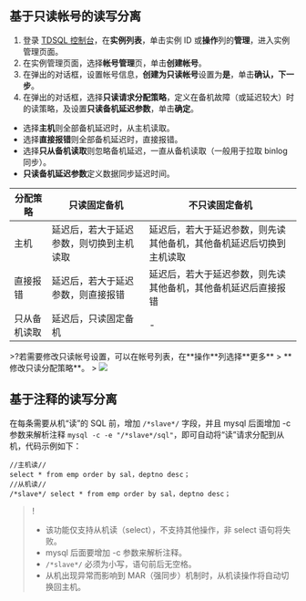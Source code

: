 
## 基于只读帐号的读写分离
1. 登录 [TDSQL 控制台](https://console.cloud.tencent.com/tdsqld/instance-tdmysql)，在**实例列表**，单击实例 ID 或**操作**列的**管理**，进入实例管理页面。
2. 在实例管理页面，选择**帐号管理**页，单击**创建帐号**。
3. 在弹出的对话框，设置帐号信息，**创建为只读帐号**设置为**是**，单击**确认，下一步**。
4. 在弹出的对话框，选择**只读请求分配策略**，定义在备机故障（或延迟较大）时的读策略，及设置**只读备机延迟参数**，单击**确定**。
 - 选择**主机**则全部备机延迟时，从主机读取。
 - 选择**直接报错**则全部备机延迟时，直接报错。
 - 选择**只从备机读取**则忽略备机延迟，一直从备机读取（一般用于拉取 binlog 同步）。
 - **只读备机延迟参数**定义数据同步延迟时间。
<table>
<thead><tr><th>分配策略</th><th>只读固定备机</th><th>不只读固定备机</th></tr></thead>
<tbody><tr>
<td>主机</td>
<td>延迟后，若大于延迟参数，则切换到主机读取</td>
<td>延迟后，若大于延迟参数，则先读其他备机，其他备机延迟后切换到主机读取</td></tr>
<tr>
<td>直接报错</td>
<td>延迟后，若大于延迟参数，则直接报错</td>
<td>延迟后，若大于延迟参数，则先读其他备机，其他备机延迟后直接报错</td></tr>
<tr>
<td>只从备机读取</td>
<td>延迟后，只读固定备机</td>
<td>-</td></tr>
</tbody></table>
>?若需要修改只读帐号设置，可以在帐号列表，在**操作**列选择**更多** > **修改只读分配策略**。
>
<img src="https://qcloudimg.tencent-cloud.cn/raw/a24c30d76634b8ef8686f3faeb0dd8cb.png"  style="zoom:90%;">

## 基于注释的读写分离
在每条需要从机“读”的 SQL 前，增加 `/*slave*/`  字段，并且 mysql 后面增加 -c 参数来解析注释 `mysql -c -e "/*slave*/sql"`，即可自动将“读”请求分配到从机，代码示例如下：
```
//主机读//
select * from emp order by sal，deptno desc；
//从机读//
/*slave*/ select * from emp order by sal，deptno desc；
```
>!
>- 该功能仅支持从机读（select），不支持其他操作，非 select 语句将失败。
>- mysql 后面要增加 -c 参数来解析注释。
>-  `/*slave*/` 必须为小写，语句前后无空格。
>- 从机出现异常而影响到 MAR（强同步）机制时，从机读操作将自动切换回主机。
